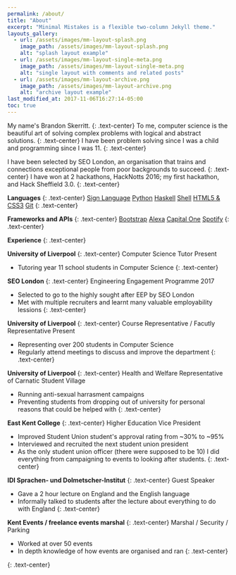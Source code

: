```yaml
---
permalink: /about/
title: "About"
excerpt: "Minimal Mistakes is a flexible two-column Jekyll theme."
layouts_gallery:
  - url: /assets/images/mm-layout-splash.png
    image_path: /assets/images/mm-layout-splash.png
    alt: "splash layout example"
  - url: /assets/images/mm-layout-single-meta.png
    image_path: /assets/images/mm-layout-single-meta.png
    alt: "single layout with comments and related posts"
  - url: /assets/images/mm-layout-archive.png
    image_path: /assets/images/mm-layout-archive.png
    alt: "archive layout example"
last_modified_at: 2017-11-06T16:27:14-05:00
toc: true
---
```


My name's Brandon Skerritt.
{: .text-center}
To me, computer science is the beautiful art of solving complex problems with logical and abstract solutions.
{: .text-center}
I have been problem solving since I was a child and programming since I was 11.
{: .text-center}

I have been selected by SEO London, an organisation that trains and connections exceptional people from poor backgrounds to succeed.
{: .text-center}
I have won at 2 hackathons, HackNotts 2016; my first hackathon, and Hack Sheffield 3.0.
{: .text-center}

**Languages**
{: .text-center}
<a href="#" class="btn btn--primary">Sign Language</a>
<a href="#" class="btn btn--primary">Python</a>
<a href="#" class="btn btn--primary">Haskell</a>
<a href="#" class="btn btn--primary">Shell</a>
<a href="#" class="btn btn--primary">HTML5 & CSS3</a>
<a href="#" class="btn btn--primary">Git</a>
{: .text-center}

**Frameworks and APIs**
{: .text-center}
<a href="#" class="btn btn--primary">Bootstrap</a>
<a href="#" class="btn btn--primary">Alexa</a>
<a href="#" class="btn btn--primary">Capital One</a>
<a href="#" class="btn btn--primary">Spotify</a>
{: .text-center}

**Experience**
{: .text-center}

**University of Liverpool**
{: .text-center}
Computer Science Tutor
Present
* Tutoring year 11 school students in Computer Science
{: .text-center}

**SEO London**
{: .text-center}
Engineering Engagement Programme
2017
* Selected to go to the highly sought after EEP by SEO London
* Met with multiple recruiters and learnt many valuable employability lessions
{: .text-center}

**University of Liverpool**
{: .text-center}
Course Representative / Facutly Representative
Present
* Representing over 200 students in Computer Science
* Regularly attend meetings to discuss and improve the department
{: .text-center}

**University of Liverpool**
{: .text-center}
Health and Welfare Representative of Carnatic Student Village
* Running anti-sexual harrasment campaigns
* Preventing students from dropping out of university for personal reasons that could be helped with
{: .text-center}

**East Kent College**
{: .text-center}
Higher Education Vice President
* Improved Student Union student's approval rating from ~30% to ~95%
* Interviewed and recruited the next student union president
* As the only student union officer (there were supposed to be 10) I did everything from campaigning to events to looking after students.
{: .text-center}

**IDI Sprachen- und Dolmetscher-Institut**
{: .text-center}
Guest Speaker
* Gave a 2 hour lecture on England and the English language
* Informally talked to students after the lecture about everything to do with England
{: .text-center}

**Kent Events / freelance events marshal**
{: .text-center}
Marshal / Security / Parking
* Worked at over 50 events
* In depth knowledge of how events are organised and ran
{: .text-center}


{: .text-center}
